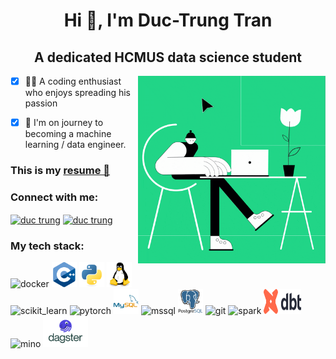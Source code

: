 <h1 align="center">Hi 👋, I'm Duc-Trung Tran</h1>
<h2 align="center">A dedicated HCMUS data science student</h2>
<img align="right" alt="Coding" width="300" src="https://github.com/TrungNotHot/TrungNotHot/blob/main/svg/giphy.gif">

- [x] 👨‍💻 A coding enthusiast who enjoys spreading his passion

- [x] 🚣 I'm on journey to becoming a machine learning / data engineer.
      
<h3>This is my <a href="https://github.com/TrungNotHot/TrungNotHot/blob/main/resume_TranDucTrung.pdf" target="blank"> resume 📑 </a> </h3>

<h3 align="left">Connect with me:</h3>
<p align="left">
<a href="https://www.facebook.com/duc.trung.nd/" target="blank"><img align="center" src="https://raw.githubusercontent.com/rahuldkjain/github-profile-readme-generator/master/src/images/icons/Social/facebook.svg" alt="duc trung" height="30" width="40" /></a>
<a href="https://www.linkedin.com/in/trungnothot/" target="blank"><img align="center" src="https://upload.wikimedia.org/wikipedia/commons/8/81/LinkedIn_icon.svg" alt="duc trung" height="30" width="40" /></a>
</p>

<h3 align="left">My tech stack:</h3>
<p align="left">
  <img src="https://cdn4.iconfinder.com/data/icons/logos-and-brands/512/97_Docker_logo_logos-512.png" alt="docker" width="40" height="40"/>
  <img src="https://raw.githubusercontent.com/devicons/devicon/master/icons/cplusplus/cplusplus-original.svg" alt="cplusplus" width="40" height="40"/>
  <img src="https://raw.githubusercontent.com/devicons/devicon/master/icons/python/python-original.svg" alt="python" width="40" height="40"/>
  <img src="https://raw.githubusercontent.com/devicons/devicon/master/icons/linux/linux-original.svg" alt="linux" width="40" height="40"/>
  <img src="https://upload.wikimedia.org/wikipedia/commons/0/05/Scikit_learn_logo_small.svg" alt="scikit_learn" width="40" height="40"/>
  <img src="https://www.vectorlogo.zone/logos/pytorch/pytorch-icon.svg" alt="pytorch" width="40" height="40"/>
  <img src="https://raw.githubusercontent.com/devicons/devicon/master/icons/mysql/mysql-original-wordmark.svg" alt="mysql" width="40" height="40"/>
  <img src="https://www.svgrepo.com/show/303229/microsoft-sql-server-logo.svg" alt="mssql" width="40" height="40"/>
  <img src="https://raw.githubusercontent.com/devicons/devicon/master/icons/postgresql/postgresql-original-wordmark.svg" alt="postgresql" width="40" height="40"/>
  <img src="https://www.vectorlogo.zone/logos/git-scm/git-scm-icon.svg" alt="git" width="40" height="40"/>
  <img src="https://upload.wikimedia.org/wikipedia/commons/f/f3/Apache_Spark_logo.svg" alt="spark" width="50" height="40"/>
  <img src="https://github.com/TrungNotHot/TrungNotHot/blob/main/svg/dbt-seeklogo.svg" alt="dbt" width="60" height="40"/>
  <img src="https://www.vectorlogo.zone/logos/minioio/minioio-ar21.svg" alt="mino" height="40"/>
  <img src="https://github.com/TrungNotHot/TrungNotHot/blob/main/svg/dagster-primary-vertical.svg" alt="mino" height="50"/>
</p>
